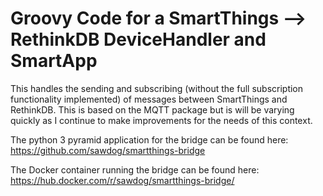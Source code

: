 # Groovy Code for a SmartThings --> <bridge> RethinkDB DeviceHandler and SmartApp

This handles the sending and subscribing (without the full subscription functionality implemented) of messages between SmartThings and RethinkDB.
This is based on the MQTT package but is will be varying quickly as I continue to make improvements for the needs of this context.

The python 3 pyramid application for the bridge can be found here: https://github.com/sawdog/smartthings-bridge

The Docker container running the bridge can be found here:  https://hub.docker.com/r/sawdog/smartthings-bridge/
